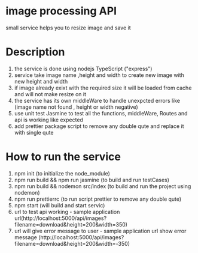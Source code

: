 # image processing API
small service helps you to resize image and save it
# Description 
1. the service is done using nodejs TypeScript ("express")
2. service take image name ,height and width to create new image with new height and width
3. if image already exixt with the required size it will be loaded from cache and will not make resize on it 
4. the service has its own middleWare to handle unexpcted errors like (image name not found , height or width negative)
5. use unit test Jasmine to test all the functions, middleWare, Routes and api is working like expected
6. add prettier package script to remove any double qute and replace it with single qute

# How to run the service
1. npm init (to initialize the node_module)
2. npm run build && npm run jasmine  (to build and run testCases)
3. npm run build && nodemon src/index (to build and run the project using nodemon)
4. npm run prettierrc (to run script prettier to remove any double qute)
4. npm start (will build and start servic)
5. url to test api working -  sample application url(http://localhost:5000/api/images?filename=download&height=200&width=350) 
6. url will give error message to user -  sample application url  show error message (http://localhost:5000/api/images?filename=download&height=200&width=-350)